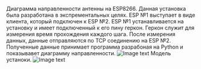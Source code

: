 Диаграмма направленности антенны на ESP8266.
Данная установка была разработана в экспрементальных целях.
ESP №1 выступает в виде клиента, который подключен к ESP №2.
ESP №1 устанавливается на установку и имеет подключенный к его пину геркон.
Геркон служит для измерения время прохождения каждого шага.
После измерения данных, данные отправляются по TCP соединению на ESP №2.
Полученные данные принимает программа разрабоная на Python и показывавет диаграмму направленности.
![Image text](https://github.com/roboeggs/AntennaRadiationPattern/tree/main/images/chart.jpg)
Модель устаноки.
![Image text](https://github.com/roboeggs/AntennaRadiationPattern/tree/main/images/installation.jpg)